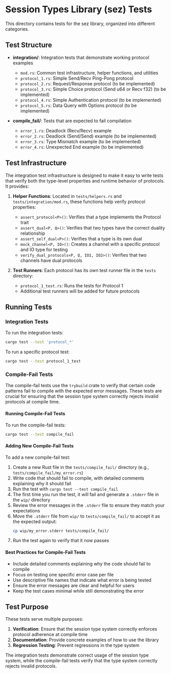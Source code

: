 # Session Types Library (sez) Tests

This directory contains tests for the sez library, organized into different categories.

## Test Structure

- **integration/**: Integration tests that demonstrate working protocol examples
  - `mod.rs`: Common test infrastructure, helper functions, and utilities
  - `protocol_1.rs`: Simple Send/Recv Ping-Pong protocol
  - `protocol_2.rs`: Request/Response protocol (to be implemented)
  - `protocol_3.rs`: Simple Choice protocol (Send u64 or Recv f32) (to be implemented)
  - `protocol_4.rs`: Simple Authentication protocol (to be implemented)
  - `protocol_5.rs`: Data Query with Options protocol (to be implemented)

- **compile_fail/**: Tests that are expected to fail compilation
  - `error_1.rs`: Deadlock (Recv/Recv) example
  - `error_2.rs`: Deadlock (Send/Send) example (to be implemented)
  - `error_3.rs`: Type Mismatch example (to be implemented)
  - `error_4.rs`: Unexpected End example (to be implemented)

## Test Infrastructure

The integration test infrastructure is designed to make it easy to write tests that verify both the type-level properties and runtime behavior of protocols. It provides:

1. **Helper Functions**: Located in `tests/helpers.rs` and `tests/integration/mod.rs`, these functions help verify protocol properties:
   - `assert_protocol<P>()`: Verifies that a type implements the Protocol trait
   - `assert_dual<P, Q>()`: Verifies that two types have the correct duality relationship
   - `assert_self_dual<P>()`: Verifies that a type is its own dual
   - `mock_channel<P, IO>()`: Creates a channel with a specific protocol and IO type for testing
   - `verify_dual_protocols<P, Q, IO1, IO2>()`: Verifies that two channels have dual protocols

2. **Test Runners**: Each protocol has its own test runner file in the `tests` directory:
   - `protocol_1_test.rs`: Runs the tests for Protocol 1
   - Additional test runners will be added for future protocols

## Running Tests

### Integration Tests

To run the integration tests:

```bash
cargo test --test 'protocol_*'
```

To run a specific protocol test:

```bash
cargo test --test protocol_1_test
```

### Compile-Fail Tests

The compile-fail tests use the `trybuild` crate to verify that certain code patterns fail to compile with the expected error messages. These tests are crucial for ensuring that the session type system correctly rejects invalid protocols at compile time.

#### Running Compile-Fail Tests

To run the compile-fail tests:

```bash
cargo test --test compile_fail
```

#### Adding New Compile-Fail Tests

To add a new compile-fail test:

1. Create a new Rust file in the `tests/compile_fail/` directory (e.g., `tests/compile_fail/my_error.rs`)
2. Write code that should fail to compile, with detailed comments explaining why it should fail
3. Run the test with `cargo test --test compile_fail`
4. The first time you run the test, it will fail and generate a `.stderr` file in the `wip/` directory
5. Review the error messages in the `.stderr` file to ensure they match your expectations
6. Move the `.stderr` file from `wip/` to `tests/compile_fail/` to accept it as the expected output:
   ```bash
   cp wip/my_error.stderr tests/compile_fail/
   ```
7. Run the test again to verify that it now passes

#### Best Practices for Compile-Fail Tests

- Include detailed comments explaining why the code should fail to compile
- Focus on testing one specific error case per file
- Use descriptive file names that indicate what error is being tested
- Ensure the error messages are clear and helpful for users
- Keep the test cases minimal while still demonstrating the error

## Test Purpose

These tests serve multiple purposes:

1. **Verification**: Ensure that the session type system correctly enforces protocol adherence at compile time
2. **Documentation**: Provide concrete examples of how to use the library
3. **Regression Testing**: Prevent regressions in the type system

The integration tests demonstrate correct usage of the session type system, while the compile-fail tests verify that the type system correctly rejects invalid protocols.